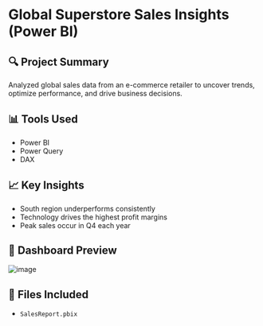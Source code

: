 # Global Superstore Sales Insights (Power BI)

## 🔍 Project Summary
Analyzed global sales data from an e-commerce retailer to uncover trends, optimize performance, and drive business decisions.

## 📊 Tools Used
- Power BI
- Power Query
- DAX

## 📈 Key Insights
- South region underperforms consistently
- Technology drives the highest profit margins
- Peak sales occur in Q4 each year

## 📸 Dashboard Preview
![image](https://github.com/user-attachments/assets/28189bb1-cfe0-454c-aede-464017a216b9)


## 📂 Files Included
- `SalesReport.pbix`
